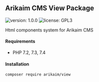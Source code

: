 ## Arikaim CMS View Package
![version: 1.0.0](https://img.shields.io/github/release/arikaim/view.svg)
![license: GPL3](https://img.shields.io/badge/License-GPLv3-blue.svg)
     
Html components system for Arikaim CMS
     
#### Requirements 
  * PHP 7.2, 7.3, 7.4


#### Installation

```sh
composer require arikaim/view
```
